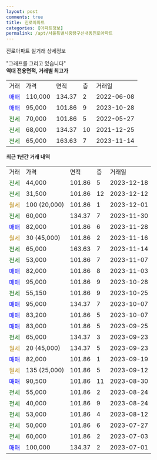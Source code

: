 ```yaml
---
layout: post
comments: true
title: 진로아파트
categories: [아파트정보]
permalink: /apt/서울특별시중랑구신내동진로아파트
---
```


진로아파트 실거래 상세정보

<script type="text/javascript">
  google.charts.load('current', {'packages':['line', 'corechart']});
  google.charts.setOnLoadCallback(drawChart);

  function drawChart() {
    var data = new google.visualization.DataTable();
    data.addColumn('date', '거래일');
    data.addColumn('number', "매매");
    data.addColumn('number', "전세");
    data.addColumn('number', "전매");

    data.addRows([[new Date(Date.parse("2023-12-18")), null, 44000, null], [new Date(Date.parse("2023-12-12")), null, 31500, null], [new Date(Date.parse("2023-12-01")), null, null, null], [new Date(Date.parse("2023-11-30")), null, 60000, null], [new Date(Date.parse("2023-11-28")), 82000, null, null], [new Date(Date.parse("2023-11-16")), null, null, null], [new Date(Date.parse("2023-11-14")), null, 65000, null], [new Date(Date.parse("2023-11-07")), null, 53000, null], [new Date(Date.parse("2023-11-03")), 82000, null, null], [new Date(Date.parse("2023-10-28")), 95000, null, null], [new Date(Date.parse("2023-10-25")), null, 55150, null], [new Date(Date.parse("2023-10-07")), 95000, null, null], [new Date(Date.parse("2023-10-07")), 83200, null, null], [new Date(Date.parse("2023-09-25")), 83000, null, null], [new Date(Date.parse("2023-09-23")), null, 65000, null], [new Date(Date.parse("2023-09-23")), null, null, null], [new Date(Date.parse("2023-09-19")), 82000, null, null], [new Date(Date.parse("2023-09-12")), null, null, null], [new Date(Date.parse("2023-08-30")), 90500, null, null], [new Date(Date.parse("2023-08-24")), null, 55000, null], [new Date(Date.parse("2023-08-24")), null, 40000, null], [new Date(Date.parse("2023-08-12")), null, 53000, null], [new Date(Date.parse("2023-07-27")), null, 50000, null], [new Date(Date.parse("2023-07-03")), null, 60000, null], [new Date(Date.parse("2023-07-01")), 100000, null, null]]);

    var options = {
      hAxis: {
        format: 'yyyy/MM/dd'
      },    
      lineWidth: 0,
      pointsVisible: true,    
      title: '최근 1년간 유형별 실거래가 분포',
      legend: { position: 'bottom' }
    };

    var formatter = new google.visualization.NumberFormat({pattern:'###,###'} );
    formatter.format(data, 1);
    formatter.format(data, 2);
    
    setTimeout(function() {
        var chart = new google.visualization.LineChart(document.getElementById('columnchart_material'));
        chart.draw(data, (options));
        document.getElementById('loading').style.display = 'none';
    }, 200);
  }
</script>


<div id="loading" style="z-index:20; display: block; margin-left: 0px">"그래프를 그리고 있습니다"</div>
<div id="columnchart_material" style="width: 95%; margin-left: 0px; display: block"></div>
<!-- contents start -->
<b>역대 전용면적, 거래별 최고가</b>
<table class="sortable">
    <tr>
      <td>거래</td>
      <td>가격</td>
      <td>면적</td>
      <td>층</td>
      <td>거래일</td>
    </tr>
        <tr>
          <td><a style="color: blue">매매</a></td>
          <td>110,000</td>
          <td>134.37</td>
          <td>2</td>
          <td>2022-06-08</td>
        </tr>            <tr>
          <td><a style="color: blue">매매</a></td>
          <td>95,000</td>
          <td>101.86</td>
          <td>9</td>
          <td>2023-10-28</td>
        </tr>        
        <tr>
              <td><a style="color: darkgreen">전세</a></td>
              <td>70,000</td>
              <td>101.86</td>
              <td>5</td>
              <td>2022-05-27</td>
            </tr>            <tr>
              <td><a style="color: darkgreen">전세</a></td>
              <td>68,000</td>
              <td>134.37</td>
              <td>10</td>
              <td>2021-12-25</td>
            </tr>            <tr>
              <td><a style="color: darkgreen">전세</a></td>
              <td>65,000</td>
              <td>163.63</td>
              <td>7</td>
              <td>2023-11-14</td>
            </tr>        
    
</table>

<b>최근 1년간 거래 내역</b>

<table class="sortable">
    <tr>
      <td>거래</td>
      <td>가격</td>
      <td>면적</td>
      <td>층</td>
      <td>거래일</td>
    </tr>
    <tr>
      <td><a style="color: darkgreen">전세</a></td>
      <td>44,000</td>
      <td>101.86</td>
      <td>5</td>
      <td>2023-12-18</td>
    </tr>          <tr>
      <td><a style="color: darkgreen">전세</a></td>
      <td>31,500</td>
      <td>101.86</td>
      <td>12</td>
      <td>2023-12-12</td>
    </tr>          <tr>
      <td><a style="color: darkgoldenrod">월세</a></td>
      <td>100 (20,000)</td>
      <td>101.86</td>
      <td>1</td>
      <td>2023-12-01</td>
    </tr>          <tr>
      <td><a style="color: darkgreen">전세</a></td>
      <td>60,000</td>
      <td>134.37</td>
      <td>7</td>
      <td>2023-11-30</td>
    </tr>          <tr>
      <td><a style="color: blue">매매</a></td>
      <td>82,000</td>
      <td>101.86</td>
      <td>6</td>
      <td>2023-11-28</td>
    </tr>          <tr>
      <td><a style="color: darkgoldenrod">월세</a></td>
      <td>30 (45,000)</td>
      <td>101.86</td>
      <td>2</td>
      <td>2023-11-16</td>
    </tr>          <tr>
      <td><a style="color: darkgreen">전세</a></td>
      <td>65,000</td>
      <td>163.63</td>
      <td>7</td>
      <td>2023-11-14</td>
    </tr>          <tr>
      <td><a style="color: darkgreen">전세</a></td>
      <td>53,000</td>
      <td>101.86</td>
      <td>7</td>
      <td>2023-11-07</td>
    </tr>          <tr>
      <td><a style="color: blue">매매</a></td>
      <td>82,000</td>
      <td>101.86</td>
      <td>8</td>
      <td>2023-11-03</td>
    </tr>          <tr>
      <td><a style="color: blue">매매</a></td>
      <td>95,000</td>
      <td>101.86</td>
      <td>9</td>
      <td>2023-10-28</td>
    </tr>          <tr>
      <td><a style="color: darkgreen">전세</a></td>
      <td>55,150</td>
      <td>101.86</td>
      <td>9</td>
      <td>2023-10-25</td>
    </tr>          <tr>
      <td><a style="color: blue">매매</a></td>
      <td>95,000</td>
      <td>134.37</td>
      <td>7</td>
      <td>2023-10-07</td>
    </tr>          <tr>
      <td><a style="color: blue">매매</a></td>
      <td>83,200</td>
      <td>101.86</td>
      <td>5</td>
      <td>2023-10-07</td>
    </tr>          <tr>
      <td><a style="color: blue">매매</a></td>
      <td>83,000</td>
      <td>101.86</td>
      <td>5</td>
      <td>2023-09-25</td>
    </tr>          <tr>
      <td><a style="color: darkgreen">전세</a></td>
      <td>65,000</td>
      <td>134.37</td>
      <td>3</td>
      <td>2023-09-23</td>
    </tr>          <tr>
      <td><a style="color: darkgoldenrod">월세</a></td>
      <td>20 (45,000)</td>
      <td>134.37</td>
      <td>5</td>
      <td>2023-09-23</td>
    </tr>          <tr>
      <td><a style="color: blue">매매</a></td>
      <td>82,000</td>
      <td>101.86</td>
      <td>1</td>
      <td>2023-09-19</td>
    </tr>          <tr>
      <td><a style="color: darkgoldenrod">월세</a></td>
      <td>135 (25,000)</td>
      <td>101.86</td>
      <td>5</td>
      <td>2023-09-12</td>
    </tr>          <tr>
      <td><a style="color: blue">매매</a></td>
      <td>90,500</td>
      <td>101.86</td>
      <td>11</td>
      <td>2023-08-30</td>
    </tr>          <tr>
      <td><a style="color: darkgreen">전세</a></td>
      <td>55,000</td>
      <td>101.86</td>
      <td>2</td>
      <td>2023-08-24</td>
    </tr>          <tr>
      <td><a style="color: darkgreen">전세</a></td>
      <td>40,000</td>
      <td>101.86</td>
      <td>9</td>
      <td>2023-08-24</td>
    </tr>          <tr>
      <td><a style="color: darkgreen">전세</a></td>
      <td>53,000</td>
      <td>101.86</td>
      <td>4</td>
      <td>2023-08-12</td>
    </tr>          <tr>
      <td><a style="color: darkgreen">전세</a></td>
      <td>50,000</td>
      <td>101.86</td>
      <td>6</td>
      <td>2023-07-27</td>
    </tr>          <tr>
      <td><a style="color: darkgreen">전세</a></td>
      <td>60,000</td>
      <td>101.86</td>
      <td>2</td>
      <td>2023-07-03</td>
    </tr>          <tr>
      <td><a style="color: blue">매매</a></td>
      <td>100,000</td>
      <td>134.37</td>
      <td>2</td>
      <td>2023-07-01</td>
    </tr>      </table>
<!-- contents end -->    

